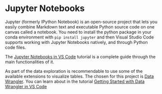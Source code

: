 # Jupyter Notebooks

Jupyter (formerly IPython Notebook) is an open-source project that lets you easily combine Markdown text and executable Python source code on one canvas called a notebook.
You need to install the python package in your conda environment with `pip install jupyter` and then Visual Studio Code supports working with Jupyter Notebooks natively, and through Python code files.

The [Jupyter Notebooks in VS Code](https://code.visualstudio.com/docs/datascience/jupyter-notebooks) tutorial is a complete guide through the main functionalities of it.

As part of the data exploration is recommendable to use some of the available extensions to visualize tables. The chosen for this project is [Data Wrangler](https://marketplace.visualstudio.com/items?itemName=ms-toolsai.datawrangler). You can learn about in the tutorial [Getting Started with Data Wrangler in VS Code](https://code.visualstudio.com/docs/datascience/data-wrangler)
